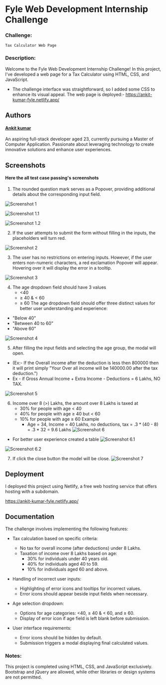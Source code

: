 

# Fyle Web Development Internship Challenge

 ### Challenge: 
    Tax Calculator Web Page

### Description:
 Welcome to the Fyle Web Development Internship Challenge! In this project, I've developed a web page for a Tax Calculator using HTML, CSS, and JavaScript. 

- The challenge interface was straightforward, so I added some CSS to enhance its visual appeal.
The web page is deployed:-
https://ankit-kumar-fyle.netlify.app/

## Authors

#### [Ankit kumar](https://github.com/kmarankit)

An aspiring full-stack developer aged 23, currently pursuing a Master of Computer Application. Passionate about leveraging technology to create innovative solutions and enhance user experiences.
## Screenshots

####   Here the all test case passing's screenshots

1. The rounded question mark serves as a Popover, providing additional details about the corresponding input field.

![Screenshot 1](https://github.com/kmarankit/Fyle-Web-Development-Internship-Challenge/blob/main/Test%20Screenshots/Screenshot%201.png?raw=true)

![Screenshot 1.1](https://github.com/kmarankit/Fyle-Web-Development-Internship-Challenge/blob/main/Test%20Screenshots/Screenshot%201.1.png?raw=true)

![Screenshot 1.2](https://github.com/kmarankit/Fyle-Web-Development-Internship-Challenge/blob/main/Test%20Screenshots/Screenshot%201.2.png?raw=true)

2. If the user attempts to submit the form without filling in the inputs, the placeholders will turn red. 

![Screenshot 2](https://github.com/kmarankit/Fyle-Web-Development-Internship-Challenge/blob/main/Test%20Screenshots/Screenshot%202.png?raw=true)

3. The user has no restrictions on entering inputs. However, if the user enters non-numeric characters, a red exclamation Popover will appear. Hovering over it will display the error in a tooltip.

![Screenshot 3](https://github.com/kmarankit/Fyle-Web-Development-Internship-Challenge/blob/main/Test%20Screenshots/Screenshot%203.png?raw=true)

4. The age dropdown field should have 3 values 
    - <40
    - ≥ 40 & < 60
    - ≥ 60
  The age dropdown field should offer three distinct values for better user understanding and experience:

* "Below 40"
* "Between 40 to 60"
* "Above 60"

![Screenshot 4](https://github.com/kmarankit/Fyle-Web-Development-Internship-Challenge/blob/main/Test%20Screenshots/Screenshot%204.png?raw=true)

5. After filling the input fields and selecting the age group, the modal will open.
- (Ex:- If the Overall income after the deduction is less then 800000 then it will print simply "Your Over all income will be 140000.00 after the tax deduction.")
- Ex - if Gross Annual Income + Extra Income - Deductions =  6 Lakhs, NO TAX.

![Screenshot 5](https://github.com/kmarankit/Fyle-Web-Development-Internship-Challenge/blob/main/Test%20Screenshots/Screenshot%205.1.png?raw=true)

6. Income over 8 (>) Lakhs, the amount over 8 Lakhs is taxed at
    - 30% for people with age < 40
    - 40% for people with age ≥ 40 but < 60
    - 10% for people with age ≥ 60
     Example
      - Age = 34, Income = 40 Lakhs, no deductions, tax = .3 * (40 - 8) = .3 * 32 = 9.6 Lakhs
![Screenshot 6](https://github.com/kmarankit/Fyle-Web-Development-Internship-Challenge/blob/main/Test%20Screenshots/Screenshot%206.png?raw=true)
* For better user experience created a table
![Screenshot 6.1](https://github.com/kmarankit/Fyle-Web-Development-Internship-Challenge/blob/main/Test%20Screenshots/Screenshot%206.1.png?raw=true)

![Screenshot 6.2](https://github.com/kmarankit/Fyle-Web-Development-Internship-Challenge/blob/main/Test%20Screenshots/Screenshot%206.2.png?raw=true)

7. If click the close button the model will be close.
![Screenshot 7](https://github.com/kmarankit/Fyle-Web-Development-Internship-Challenge/blob/main/Test%20Screenshots/Screenshot%207.png?raw=true)



## Deployment

I deployed this project using Netlify, a free web hosting service that offers hosting with a subdomain.

  https://ankit-kumar-fyle.netlify.app/


## Documentation

The challenge involves implementing the following features:

- Tax calculation based on specific criteria:
  - No tax for overall income (after deductions) under 8 Lakhs.
  - Taxation of income over 8 Lakhs based on age:
    - 30% for individuals under 40 years old.
    - 40% for individuals aged 40 to 59.
    - 10% for individuals aged 60 and above.

- Handling of incorrect user inputs:
  - Highlighting of error icons and tooltips for incorrect values.
  - Error icons should appear beside input fields when necessary.

- Age selection dropdown:
  - Options for age categories: <40, ≥ 40 & < 60, and ≥ 60.
  - Display of error icon if age field is left blank before submission.

- User interface requirements:
  - Error icons should be hidden by default.
  - Submission triggers a modal displaying final calculated values.

### Notes:
This project is completed using HTML, CSS, and JavaScript exclusively. Bootstrap and jQuery are allowed, while other libraries or design systems are not permitted.





